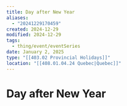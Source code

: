 ```yaml
---
title: Day after New Year
aliases:
  - "20241229170459"
created: 2024-12-29
modified: 2024-12-29
tags:
  - thing/event/eventSeries
date: January 2, 2025
type: "[[403.02 Provincial Holidays]]"
location: "[[408.01.04.24 Quebec|Quebec]]"
---
```

# Day after New Year
